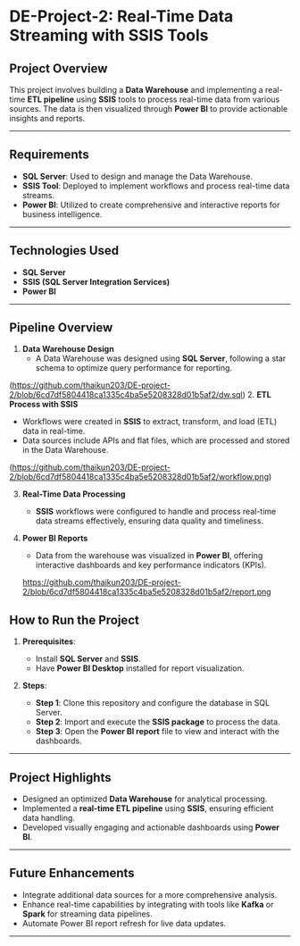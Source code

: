 # DE-Project-2: Real-Time Data Streaming with SSIS Tools

## **Project Overview**
This project involves building a **Data Warehouse** and implementing a real-time **ETL pipeline** using **SSIS** tools to process real-time data from various sources. The data is then visualized through **Power BI** to provide actionable insights and reports.

---

## **Requirements**
- **SQL Server**: Used to design and manage the Data Warehouse.
- **SSIS Tool**: Deployed to implement workflows and process real-time data streams.
- **Power BI**: Utilized to create comprehensive and interactive reports for business intelligence.

---

## **Technologies Used**
- **SQL Server**  
- **SSIS (SQL Server Integration Services)**  
- **Power BI**  

---

## **Pipeline Overview**
1. **Data Warehouse Design**  
   - A Data Warehouse was designed using **SQL Server**, following a star schema to optimize query performance for reporting.  
  
(https://github.com/thaikun203/DE-project-2/blob/6cd7df5804418ca1335c4ba5e5208328d01b5af2/dw.sql)
2. **ETL Process with SSIS**  
   - Workflows were created in **SSIS** to extract, transform, and load (ETL) data in real-time.  
   - Data sources include APIs and flat files, which are processed and stored in the Data Warehouse.  
  
   (https://github.com/thaikun203/DE-project-2/blob/6cd7df5804418ca1335c4ba5e5208328d01b5af2/workflow.png)

3. **Real-Time Data Processing**  
   - **SSIS** workflows were configured to handle and process real-time data streams effectively, ensuring data quality and timeliness.

4. **Power BI Reports**  
   - Data from the warehouse was visualized in **Power BI**, offering interactive dashboards and key performance indicators (KPIs).  
  
   https://github.com/thaikun203/DE-project-2/blob/6cd7df5804418ca1335c4ba5e5208328d01b5af2/report.png

## **How to Run the Project**
1. **Prerequisites**:
   - Install **SQL Server** and **SSIS**.
   - Have **Power BI Desktop** installed for report visualization.

2. **Steps**:
   - **Step 1**: Clone this repository and configure the database in SQL Server.
   - **Step 2**: Import and execute the **SSIS package** to process the data.
   - **Step 3**: Open the **Power BI report** file to view and interact with the dashboards.

---

## **Project Highlights**
- Designed an optimized **Data Warehouse** for analytical processing.
- Implemented a **real-time ETL pipeline** using **SSIS**, ensuring efficient data handling.
- Developed visually engaging and actionable dashboards using **Power BI**.

---

## **Future Enhancements**
- Integrate additional data sources for a more comprehensive analysis.
- Enhance real-time capabilities by integrating with tools like **Kafka** or **Spark** for streaming data pipelines.
- Automate Power BI report refresh for live data updates.

---


 
